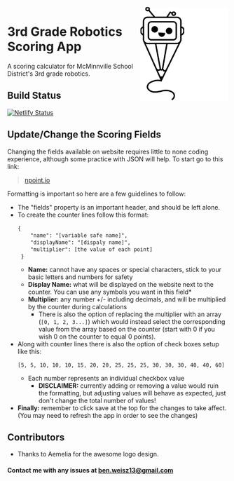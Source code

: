 <img src="https://github.com/MagicalBean/Robotics-Scoring-App/blob/main/favicon-dark.svg#gh-dark-mode-only" width=100 align="right">
<img src="https://github.com/MagicalBean/Robotics-Scoring-App/blob/main/favicon-light.svg#gh-light-mode-only" width=100 align="right">


# 3rd Grade Robotics Scoring App
A scoring calculator for McMinnville School District's 3rd grade robotics.

## Build Status
[![Netlify Status](https://api.netlify.com/api/v1/badges/a624e5ef-0535-404a-b0e1-32d0dd1a4c11/deploy-status)](https://app.netlify.com/sites/robo-scoring/deploys)

## Update/Change the Scoring Fields

Changing the fields available on website requires little to none coding experience, although some practice with JSON will help. To start go to this link:

> [npoint.io](<https://www.npoint.io/docs/e73f0e42f66d55498c6b>)

Formatting is important so here are a few guidelines to follow:
* The "fields" property is an important header, and should be left alone.
* To create the counter lines follow this format:
	```
	{  
		"name": "[variable safe name]",  
		"displayName": "[dispaly name]",  
		"multiplier": [the value of each point]  
	 }
	 ```
	* **Name:** cannot have any spaces or special characters, stick to your basic letters and numbers for safety
	* **Display Name:** what will be displayed on the website next to the counter. You can use any symbols you want in this field*
	* **Multiplier:** any number +/- including decimals, and will be multiplied by the counter during calculations
		* There is also the option of replacing the multiplier with an array (`[0, 1, 2, 3...]`) which would instead select the corresponding value from the array based on the counter (start with 0 if you wish 0 on the counter to equal 0 points).
* Along with counter lines there is also the option of check boxes setup like this:
	```
	[5, 5, 10, 10, 10, 15, 20, 20, 25, 25, 25, 30, 30, 30, 40, 40, 60]
	```
	* Each number represents an individual checkbox value
		* **DISCLAIMER:** currently adding or removing a value would ruin the formatting, but adjusting values will behave as expected, just don't change the total number of values!
* **Finally:** remember to click save at the top for the changes to take affect. (You may need to refresh the app in order to see the changes)

## Contributors

 - Thanks to Aemelia for the awesome logo design.

#### Contact me with any issues at <ben.weisz13@gmail.com>
